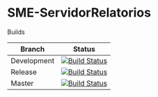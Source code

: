 # SME-ServidorRelatorios

Builds

|  Branch |  Status  |
| ------------ | ------------ |
|  Development  |  [![Build Status](http://jenkins.sme.prefeitura.sp.gov.br/buildStatus/icon?job=SME-ServidorRelatorios%2Fdevelopment)](http://jenkins.sme.prefeitura.sp.gov.br/job/SME-ServidorRelatorios/job/development/) |
|  Release  |  [![Build Status](http://jenkins.sme.prefeitura.sp.gov.br/buildStatus/icon?job=SME-ServidorRelatorios%2Fdevelopment)](http://jenkins.sme.prefeitura.sp.gov.br/job/SME-ServidorRelatorios/job/release/) |
|  Master  |  [![Build Status](http://jenkins.sme.prefeitura.sp.gov.br/buildStatus/icon?job=SME-ServidorRelatorios%2Fdevelopment)](http://jenkins.sme.prefeitura.sp.gov.br/job/SME-ServidorRelatorios/job/master/) |


